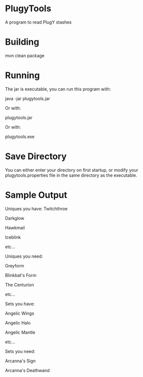 # PlugyTools
A program to read PlugY stashes

# Building
mvn clean package

# Running
The jar is executable, you can run this program with:

java -jar plugytools.jar

Or with:

plugytools.jar

Or with:

plugytools.exe

# Save Directory
You can either enter your directory on first startup, or modify your plugytools.properties file in the same directory as the executable.

# Sample Output

Uniques you have: 
Twitchthroe

Darkglow

Hawkmail

Iceblink

etc...

Uniques you need:
 
Greyform

Blinkbat's Form

The Centurion

etc...

Sets you have:
 
Angelic Wings

Angelic Halo

Angelic Mantle

etc...

Sets you need: 

Arcanna's Sign

Arcanna's Deathwand
